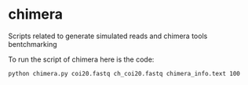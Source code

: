 # chimera
Scripts related to generate simulated reads and chimera tools bentchmarking 

To run the script of chimera here is the code: 

```
python chimera.py coi20.fastq ch_coi20.fastq chimera_info.text 100
```
